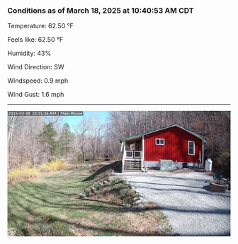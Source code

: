 ### Conditions as of March 18, 2025 at 10:40:53 AM CDT 

Temperature: 62.50 &deg;F

Feels like: 62.50 &deg;F

Humidity: 43%

Wind Direction: SW

Windspeed: 0.9 mph

Wind Gust: 1.6 mph

---

<img src="./images/latest.jpeg"/>

